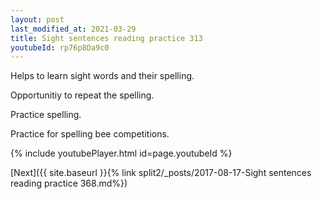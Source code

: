 ```yaml
---
layout: post
last_modified_at: 2021-03-29
title: Sight sentences reading practice 313
youtubeId: rp76p8Da9c0
---
```

 
 
Helps to learn sight words and their spelling.

Opportunitiy to repeat the spelling. 

Practice spelling. 
 
Practice for spelling bee competitions. 
 
{% include youtubePlayer.html id=page.youtubeId %}
 
 

[Next]({{ site.baseurl }}{% link  split2/_posts/2017-08-17-Sight sentences reading practice 368.md%})
 
